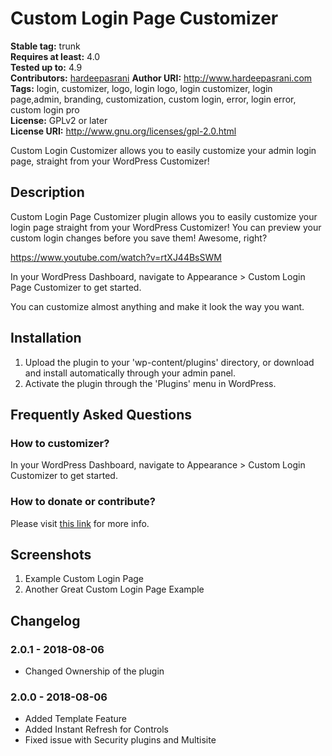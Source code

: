 # Custom Login Page Customizer #
**Stable tag:** trunk  
**Requires at least:** 4.0  
**Tested up to:** 4.9  
**Contributors:** [hardeepasrani](https://profiles.wordpress.org/hardeepasrani)
**Author URI:** http://www.hardeepasrani.com  
**Tags:** login, customizer, logo, login logo, login customizer, login page,admin, branding, customization, custom login, error, login error, custom login pro  
**License:** GPLv2 or later  
**License URI:** http://www.gnu.org/licenses/gpl-2.0.html  

Custom Login Customizer allows you to easily customize your admin login page, straight from your WordPress Customizer!

## Description ##

Custom Login Page Customizer plugin allows you to easily customize your login page straight from your WordPress Customizer! You can preview your custom login changes before you save them! Awesome, right?

https://www.youtube.com/watch?v=rtXJ44BsSWM

In your WordPress Dashboard, navigate to Appearance > Custom Login Page Customizer to get started.

You can customize almost anything and make it look the way you want.
## Installation ##

1. Upload the plugin to your 'wp-content/plugins' directory, or download and install automatically through your admin panel.
2. Activate the plugin through the 'Plugins' menu in WordPress.

## Frequently Asked Questions ##

### How to customizer? ###

In your WordPress Dashboard, navigate to Appearance > Custom Login Customizer to get started.

### How to donate or contribute? ###

Please visit <a target="_blank" rel="nofollow" href="http://www.hardeepasrani.com">this link</a> for more info.

## Screenshots ##

1. Example Custom Login Page
2. Another Great Custom Login Page Example

## Changelog ##
### 2.0.1 - 2018-08-06  ###

* Changed Ownership of the plugin

### 2.0.0 - 2018-08-06  ###

* Added Template Feature
* Added Instant Refresh for Controls
* Fixed issue with Security plugins and Multisite